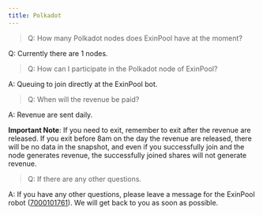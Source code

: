 ```yaml
---
title: Polkadot
--- 
```


> Q: How many Polkadot nodes does ExinPool have at the moment?

Q: Currently there are 1 nodes.

> Q: How can I participate in the Polkadot node of ExinPool?

A: Queuing to join directly at the ExinPool bot.

> Q: When will the revenue be paid?

A: Revenue are sent daily.

**Important Note**: If you need to exit, remember to exit after the revenue are released. If you exit before 8am on the day the revenue are released, there will be no data in the snapshot, and even if you successfully join and the node generates revenue, the successfully joined shares will not generate revenue.

> Q: If there are any other questions.

A: If you have any other questions, please leave a message for the ExinPool robot ([7000101761](https://mixin.one/codes/791f20db-51ce-4af2-918b-7496864ab833
)). We will get back to you as soon as possible.